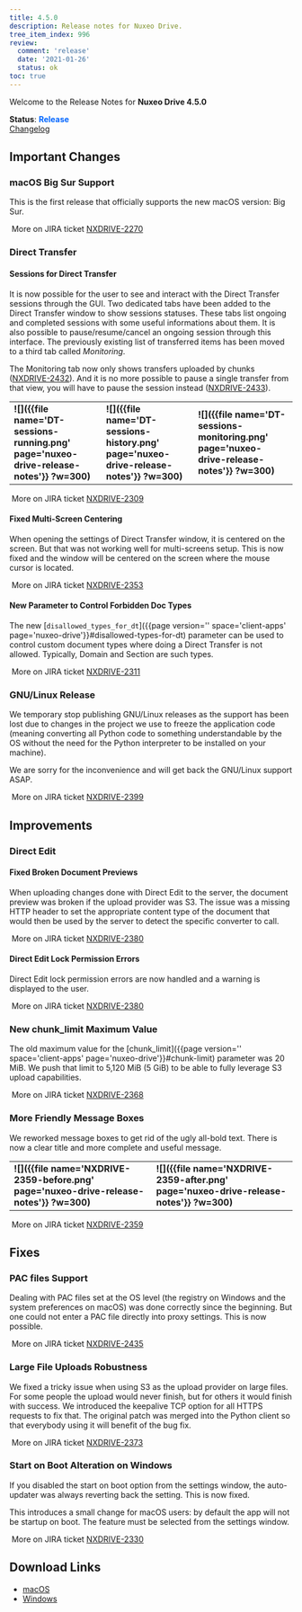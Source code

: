 ```yaml
---
title: 4.5.0
description: Release notes for Nuxeo Drive.
tree_item_index: 996
review:
  comment: 'release'
  date: '2021-01-26'
  status: ok
toc: true
---
```


Welcome to the Release Notes for **Nuxeo Drive 4.5.0**

**Status**: <font color="#0066ff">**Release**</font> </br>
<i class="fa fa-long-arrow-right" aria-hidden="true"></i> [Changelog](https://github.com/nuxeo/nuxeo-drive/blob/master/docs/changes/4.5.0.md)

## Important Changes

### macOS Big Sur Support

This is the first release that officially supports the new macOS version: Big Sur.

<i class="fa fa-long-arrow-right" aria-hidden="true"></i>&nbsp;More on JIRA ticket [NXDRIVE-2270](https://jira.nuxeo.com/browse/NXDRIVE-2270)

### Direct Transfer

#### Sessions for Direct Transfer

It is now possible for the user to see and interact with the Direct Transfer sessions through the GUI. Two dedicated tabs have been added to the Direct Transfer window to show sessions statuses. These tabs list ongoing and completed sessions with some useful informations about them. It is also possible to pause/resume/cancel an ongoing session through this interface. The previously existing list of transferred items has been moved to a third tab called _Monitoring_.

The Monitoring tab now only shows transfers uploaded by chunks ([NXDRIVE-2432](https://jira.nuxeo.com/browse/NXDRIVE-2432)). And it is no more possible to pause a single transfer from that view, you will have to pause the session instead ([NXDRIVE-2433](https://jira.nuxeo.com/browse/NXDRIVE-2433)).

<div>
<table class="hover" style="border: 0px;">
<tbody>
<tr>
<td colspan="1"><b>![]({{file name='DT-sessions-running.png' page='nuxeo-drive-release-notes'}} ?w=300)</b></td>
<td colspan="1"><b>![]({{file name='DT-sessions-history.png' page='nuxeo-drive-release-notes'}} ?w=300)</b></td>
<td colspan="1"><b>![]({{file name='DT-sessions-monitoring.png' page='nuxeo-drive-release-notes'}} ?w=300)</b></td>
</tr>
</tbody>
</table>
</div>

<i class="fa fa-long-arrow-right" aria-hidden="true"></i>&nbsp;More on JIRA ticket [NXDRIVE-2309](https://jira.nuxeo.com/browse/NXDRIVE-2309)

#### Fixed Multi-Screen Centering

When opening the settings of Direct Transfer window, it is centered on the screen. But that was not working well for multi-screens setup. This is now fixed and the window will be centered on the screen where the mouse cursor is located.

<i class="fa fa-long-arrow-right" aria-hidden="true"></i>&nbsp;More on JIRA ticket [NXDRIVE-2353](https://jira.nuxeo.com/browse/NXDRIVE-2353)

#### New Parameter to Control Forbidden Doc Types

The new [`disallowed_types_for_dt`]({{page version='' space='client-apps' page='nuxeo-drive'}}#disallowed-types-for-dt) parameter can be used to control custom document types where doing a Direct Transfer is not allowed. Typically, Domain and Section are such types.

<i class="fa fa-long-arrow-right" aria-hidden="true"></i>&nbsp;More on JIRA ticket [NXDRIVE-2311](https://jira.nuxeo.com/browse/NXDRIVE-2311)

### GNU/Linux Release

We temporary stop publishing GNU/Linux releases as the support has been lost due to changes in the project we use to freeze the application code (meaning converting all Python code to something understandable by the OS without the need for the Python interpreter to be installed on your machine).

We are sorry for the inconvenience and will get back the GNU/Linux support ASAP.

<i class="fa fa-long-arrow-right" aria-hidden="true"></i>&nbsp;More on JIRA ticket [NXDRIVE-2399](https://jira.nuxeo.com/browse/NXDRIVE-2399)

## Improvements

### Direct Edit

#### Fixed Broken Document Previews

When uploading changes done with Direct Edit to the server, the document preview was broken if the upload provider was S3. The issue was a missing HTTP header to set the appropriate content type of the document that would then be used by the server to detect the specific converter to call.

<i class="fa fa-long-arrow-right" aria-hidden="true"></i>&nbsp;More on JIRA ticket [NXDRIVE-2380](https://jira.nuxeo.com/browse/NXDRIVE-2380)

#### Direct Edit Lock Permission Errors

Direct Edit lock permission errors are now handled and a warning is displayed to the user.

<i class="fa fa-long-arrow-right" aria-hidden="true"></i>&nbsp;More on JIRA ticket [NXDRIVE-2380](https://jira.nuxeo.com/browse/NXDRIVE-2380)

### New chunk_limit Maximum Value

The old maximum value for the [chunk_limit]({{page version='' space='client-apps' page='nuxeo-drive'}}#chunk-limit) parameter was 20 MiB. We push that limit to 5,120 MiB (5 GiB) to be able to fully leverage S3 upload capabilities.

<i class="fa fa-long-arrow-right" aria-hidden="true"></i>&nbsp;More on JIRA ticket [NXDRIVE-2368](https://jira.nuxeo.com/browse/NXDRIVE-2368)

### More Friendly Message Boxes

We reworked message boxes to get rid of the ugly all-bold text. There is now a clear title and more complete and useful message.

<div>
<table class="hover" style="border: 0px;">
<tbody>
<tr>
<td colspan="1"><b>![]({{file name='NXDRIVE-2359-before.png' page='nuxeo-drive-release-notes'}} ?w=300)</b></td>
<td colspan="1"><b>![]({{file name='NXDRIVE-2359-after.png' page='nuxeo-drive-release-notes'}} ?w=300)</b></td>
</tr>
</tbody>
</table>
</div>

<i class="fa fa-long-arrow-right" aria-hidden="true"></i>&nbsp;More on JIRA ticket [NXDRIVE-2359](https://jira.nuxeo.com/browse/NXDRIVE-2359)

## Fixes

### PAC files Support

Dealing with PAC files set at the OS level (the registry on Windows and the system preferences on macOS) was done correctly since the beginning. But one could not enter a PAC file directly into proxy settings. This is now possible.

<i class="fa fa-long-arrow-right" aria-hidden="true"></i>&nbsp;More on JIRA ticket [NXDRIVE-2435](https://jira.nuxeo.com/browse/NXDRIVE-2435)

### Large File Uploads Robustness

We fixed a tricky issue when using S3 as the upload provider on large files. For some people the upload would never finish, but for others it would finish with success. We introduced the keepalive TCP option for all HTTPS requests to fix that. The original patch was merged into the Python client so that everybody using it will benefit of the bug fix.

<i class="fa fa-long-arrow-right" aria-hidden="true"></i>&nbsp;More on JIRA ticket [NXDRIVE-2373](https://jira.nuxeo.com/browse/NXDRIVE-2373)

### Start on Boot Alteration on Windows

If you disabled the start on boot option from the settings window, the auto-updater was always reverting back the setting. This is now fixed.

This introduces a small change for macOS users: by default the app will not be startup on boot. The feature must be selected from the settings window.

<i class="fa fa-long-arrow-right" aria-hidden="true"></i>&nbsp;More on JIRA ticket [NXDRIVE-2330](https://jira.nuxeo.com/browse/NXDRIVE-2330)


## Download Links

- [macOS](https://community.nuxeo.com/static/drive-updates/release/nuxeo-drive-4.5.0.dmg)
- [Windows](https://community.nuxeo.com/static/drive-updates/release/nuxeo-drive-4.5.0.exe)
